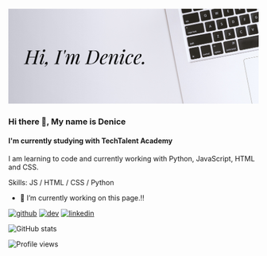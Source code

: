 ![Denices banner](https://github.com/Denice-S/Denice-S/blob/main/assets/banner.png)

### Hi there 👋, My name is Denice
#### I'm currently studying with TechTalent Academy 
I am learning to code and currently working with Python, JavaScript, HTML and CSS. 

Skills:  JS / HTML / CSS / Python

- 🔭 I’m currently working on this page.!! 


[<img src='https://cdn.jsdelivr.net/npm/simple-icons@3.0.1/icons/github.svg' alt='github' height='40'>](https://github.com/Denice-S)  [<img src='https://cdn.jsdelivr.net/npm/simple-icons@3.0.1/icons/dev-dot-to.svg' alt='dev' height='40'>](https://dev.to/denices)  [<img src='https://cdn.jsdelivr.net/npm/simple-icons@3.0.1/icons/linkedin.svg' alt='linkedin' height='40'>](https://www.linkedin.com/in/denice-soper/)  

![GitHub stats](https://github-readme-stats.vercel.app/api?username=Denice-S&show_icons=true)  

![Profile views](https://gpvc.arturio.dev/Denice-S)  
